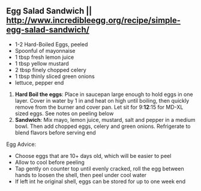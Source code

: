 ## Egg Salad Sandwich || http://www.incredibleegg.org/recipe/simple-egg-salad-sandwich/

- 1-2 Hard-Boiled Eggs, peeled
- Spoonful of mayonnaise
- 1 tbsp fresh lemon juice
- 1 tbsp yellow mustard
- 2 tbsp finely chopped celery
- 1 tbsp thinly sliced green onions
- lettuce, pepper
end

1. **Hard Boil the eggs**: Place in saucepan large enough to hold eggs in one layer. Cover in water by 1 in and heat on high until boiling, then quickly remove from the burner and cover pan. Let sit for 9:**12**:15 for MD-XL sized eggs. See notes on peeling below
2. **Sandwich**: Mix mayo, lemon juice, mustard, salt and pepper in a medium bowl. Then add chopped eggs, celery and green onions. Refrigerate to blend flavors before serving
end

Egg Advice:

- Choose eggs that are 10+ days old, which will be easier to peel
- Allow to cool before peeling
- Tap gently on counter top until evenly cracked, roll the egg between hands to loosen the shell, then peel under cool water
- If left int he original shell, eggs can be stored for up to one week
end